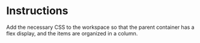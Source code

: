 # Instructions

Add the necessary CSS to the workspace so that the parent container has a flex display, and the items are organized in a column.